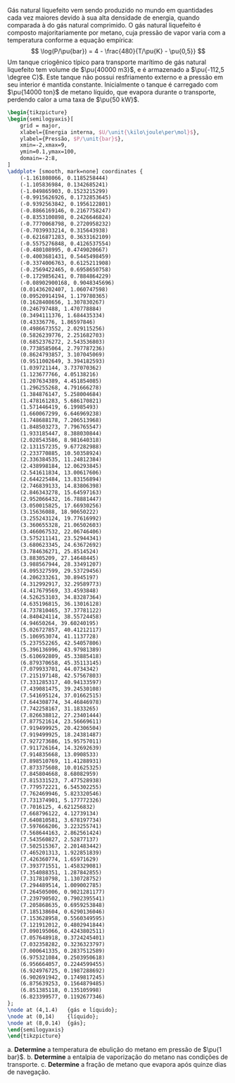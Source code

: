 Gás natural liquefeito vem sendo produzido no mundo em quantidades cada vez maiores devido à sua alta densidade de energia, quando comparada à do gás natural comprimido. O gás natural liquefeito é composto majoritariamente por metano, cuja pressão de vapor varia com a temperatura conforme a equação empírica:
$$
    \log(P/\pu{bar}) = 4 - \frac{480}{T/\pu{K} - \pu{0,5}}
$$
Um tanque criogênico típico para transporte marítimo de gás natural liquefeito tem volume de $\pu{40000 m3}$, e é armazenado a $\pu{-112,5 \degree C}$. Este tanque não possui resfriamento externo e a pressão em seu interior é mantida constante. Inicialmente o tanque é carregado com $\pu{14000 ton}$ de metano líquido, que evapora durante o transporte, perdendo calor a uma taxa de $\pu{50 kW}$.

```latex
\begin{tikzpicture}
\begin{semilogyaxis}[
    grid = major,
    xlabel={Energia interna, $U/\unit{\kilo\joule\per\mol}$},
    ylabel={Pressão, $P/\unit{bar}$},
    xmin=-2,xmax=9,
    ymin=0.1,ymax=100,
    domain=-2:8,
]
\addplot+ [smooth, mark=none] coordinates { 
    (-1.161808066, 0.1185258444)
    (-1.105836984, 0.1342685241)
    (-1.049865903, 0.1523215299)
    (-0.9915626926, 0.1732853645)
    (-0.9392563842, 0.1956122801)
    (-0.8866169146, 0.2167758247)
    (-0.8353100898, 0.2426646824)
    (-0.7770068798, 0.2720958232)
    (-0.7039933214, 0.315643938)
    (-0.6216871283, 0.3633162109)
    (-0.5575276848, 0.4126537554)
    (-0.480108995, 0.4749020667)
    (-0.4003681431, 0.5445498459)
    (-0.3374006763, 0.6125211908)
    (-0.2569422465, 0.6958650758)
    (-0.1729856241, 0.7884864229)
    (-0.08902900168, 0.9048345696)
    (0.01436202407, 1.060747598)
    (0.09520914194, 1.179780365)
    (0.1628408656, 1.307830267)
    (0.246797488, 1.470778884)
    (0.3494111376, 1.684435334)
    (0.43336776, 1.86597846)
    (0.4986673552, 2.029115256)
    (0.5826239776, 2.251682703)
    (0.6852376272, 2.543536803)
    (0.7738585064, 2.797787236)
    (0.8624793857, 3.107045069)
    (0.9511002649, 3.394182593)
    (1.039721144, 3.737070362)
    (1.123677766, 4.05138216)
    (1.207634389, 4.451854085)
    (1.296255268, 4.791666278)
    (1.384876147, 5.258004684)
    (1.478161283, 5.686170821)
    (1.571446419, 6.19985493)
    (1.660067299, 6.646969238)
    (1.748688178, 7.206513968)
    (1.848503273, 7.796765547)
    (1.933185447, 8.388030844)
    (2.028543586, 8.981640318)
    (2.131157235, 9.677282988)
    (2.233770885, 10.50358924)
    (2.336384535, 11.24812384)
    (2.438998184, 12.06293845)
    (2.541611834, 13.00617606)
    (2.644225484, 13.83156894)
    (2.746839133, 14.83806398)
    (2.846343278, 15.64597163)
    (2.952066432, 16.78881447)
    (3.050015825, 17.66930256)
    (3.15636088, 18.90650222)
    (3.255243124, 19.77616992)
    (3.360655328, 21.06502603)
    (3.466067532, 22.06746406)
    (3.575211141, 23.52944341)
    (3.680623345, 24.63672692)
    (3.784636271, 25.8514524)
    (3.88305209, 27.14648445)
    (3.988567944, 28.33491207)
    (4.095327599, 29.53729456)
    (4.206233261, 30.8945197)
    (4.312992917, 32.29589773)
    (4.417679569, 33.4593848)
    (4.526253103, 34.83287364)
    (4.635196815, 36.13016128)
    (4.737810465, 37.37781122)
    (4.840424114, 38.55724458)
    (4.94650264, 39.60240195)
    (5.026727857, 40.41212117)
    (5.106953074, 41.1137728)
    (5.237552265, 42.54057806)
    (5.396136996, 43.97981389)
    (5.610692809, 45.33885418)
    (6.879370658, 45.35113145)
    (7.079933701, 44.0734342)
    (7.215197148, 42.57567803)
    (7.331285317, 40.94133597)
    (7.439081475, 39.24530108)
    (7.541695124, 37.01662515)
    (7.644308774, 34.46846978)
    (7.742258167, 31.1833265)
    (7.826638812, 27.23401444)
    (7.877521614, 23.56669611)
    (7.919499925, 20.42306504)
    (7.919499925, 18.24381487)
    (7.927273686, 15.95757011)
    (7.911726164, 14.32692639)
    (7.914835668, 13.0908533)
    (7.898510769, 11.41288931)
    (7.873375608, 10.01625325)
    (7.845804668, 8.68082959)
    (7.815331523, 7.477528938)
    (7.779572221, 6.545302255)
    (7.762469946, 5.823320546)
    (7.731374901, 5.177772326)
    (7.7016125, 4.621256832)
    (7.668796122, 4.12739134)
    (7.640810581, 3.678197734)
    (7.597666206, 3.223255741)
    (7.568644163, 2.862561424)
    (7.543560827, 2.52877137)
    (7.502515367, 2.201483442)
    (7.465201313, 1.922851839)
    (7.426360774, 1.65971629)
    (7.393771551, 1.458329081)
    (7.354088351, 1.287842855)
    (7.317810798, 1.130728752)
    (7.294489514, 1.009002785)
    (7.264505006, 0.9021281177)
    (7.239790502, 0.7902395541)
    (7.205868635, 0.6959253848)
    (7.185138604, 0.6290136046)
    (7.153628958, 0.5560349595)
    (7.121912012, 0.4802941844)
    (7.090195066, 0.4243802511)
    (7.057648918, 0.3724245401)
    (7.032358282, 0.3236323797)
    (7.000641335, 0.2837512589)
    (6.975321084, 0.2503950618)
    (6.956664057, 0.2244599455)
    (6.924976725, 0.1987288692)
    (6.902691942, 0.1749817245)
    (6.875639253, 0.1564879485)
    (6.851385118, 0.135105998)
    (6.823399577, 0.1192677346)
};
\node at (4,1.4)   {gás e líquido};
\node at (0,14)    {líquido};
\node at (8,0.14)  {gás};
\end{semilogyaxis}
\end{tikzpicture}
```

a. **Determine** a temperatura de ebulição do metano em pressão de $\pu{1 bar}$.
b. **Determine** a entalpia de vaporização do metano nas condições de transporte.
c. **Determine** a fração de metano que evapora após quinze dias de navegação.

